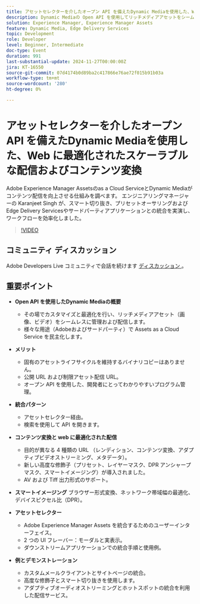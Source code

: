 ```yaml
---
title: アセットセレクターを介したオープン API を備えたDynamic Mediaを使用した、Web に最適化されたスケーラブルな配信およびコンテンツ変換
description: Dynamic Mediaの Open API を使用してリッチメディアアセットをシームレスに管理および配信し、高度な修飾子、スマートイメージング、多用途の統合パターンに加えて、カスタマイズ、最適化、開発者にわかりやすいプログラム管理を提供します。
solution: Experience Manager, Experience Manager Assets
feature: Dynamic Media, Edge Delivery Services
topic: Development
role: Developer
level: Beginner, Intermediate
doc-type: Event
duration: 991
last-substantial-update: 2024-11-27T00:00:00Z
jira: KT-16550
source-git-commit: 07d4174b0d89ba2c417866e76ae72f015b91b03a
workflow-type: tm+mt
source-wordcount: '280'
ht-degree: 0%

---
```



# アセットセレクターを介したオープン API を備えたDynamic Mediaを使用した、Web に最適化されたスケーラブルな配信およびコンテンツ変換

Adobe Experience Manager Assetsのas a Cloud ServiceとDynamic Mediaがコンテンツ配信を向上させる仕組みを調べます。 エンジニアリングマネージャーの Karanjeet Singh が、スマート切り抜き、プリセットオーサリングおよびEdge Delivery Servicesやサードパーティアプリケーションとの統合を実演し、ワークフローを効率化しました。

>[!VIDEO](https://video.tv.adobe.com/v/3440336/?learn=on&enablevpops)

## コミュニティ ディスカッション

Adobe Developers Live コミュニティで会話を続けます [ ディスカッション ](https://adobe.ly/3YMhKU9)。

## 重要ポイント

* **Open API を使用したDynamic Mediaの概要**
   * その場でカスタマイズと最適化を行い、リッチメディアアセット（画像、ビデオ）をシームレスに管理および配信します。
   * 様々な用途（Adobeおよびサードパーティ）で Assets as a Cloud Service を民主化します。

* **メリット**
   * 固有のアセットライフサイクルを維持するバイナリコピーはありません。
   * 公開 URL および制限アセット配信 URL。
   * オープン API を使用した、開発者にとってわかりやすいプログラム管理。

* **統合パターン**
   * アセットセレクター経由。
   * 検索を使用して API を開きます。

* **コンテンツ変換と web に最適化された配信**
   * 目的が異なる 4 種類の URL （レンディション、コンテンツ変換、アダプティブビデオストリーミング、メタデータ）。
   * 新しい高度な修飾子（プリセット、レイヤーマスク、DPR アンシャープマスク、スマートイメージング）が導入されました。
   * AV および Tiff 出力形式のサポート。

* **スマートイメージング** ブラウザー形式変換、ネットワーク帯域幅の最適化、デバイスピクセル比（DPR）。

* **アセットセレクター**
   * Adobe Experience Manager Assets を統合するためのユーザーインターフェイス。
   * 2 つの UI フレーバー：モーダルと実表示。
   * ダウンストリームアプリケーションでの統合手順と使用例。

* **例とデモンストレーション**
   * カスタムメールクライアントとサイトページの統合。
   * 高度な修飾子とスマート切り抜きを使用します。
   * アダプティブオーディオストリーミングとホットスポットの統合を利用した配信サービス。
